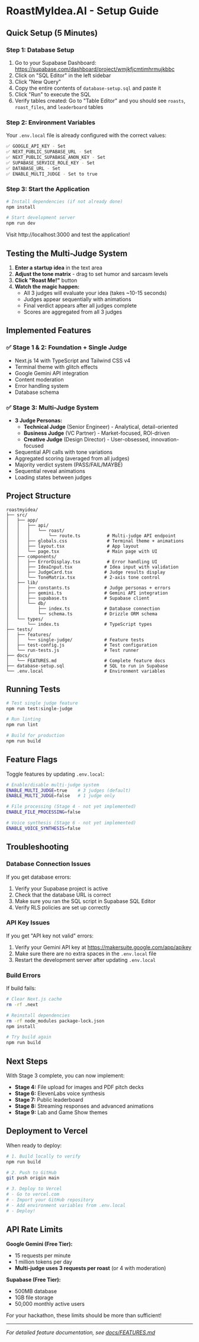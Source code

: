 # RoastMyIdea.AI - Setup Guide

## Quick Setup (5 Minutes)

### Step 1: Database Setup

1. Go to your Supabase Dashboard: https://supabase.com/dashboard/project/wmjkfjcmtimhrmujkbbc
2. Click on "SQL Editor" in the left sidebar
3. Click "New Query"
4. Copy the entire contents of `database-setup.sql` and paste it
5. Click "Run" to execute the SQL
6. Verify tables created: Go to "Table Editor" and you should see `roasts`, `roast_files`, and `leaderboard` tables

### Step 2: Environment Variables

Your `.env.local` file is already configured with the correct values:
```bash
✅ GOOGLE_API_KEY - Set
✅ NEXT_PUBLIC_SUPABASE_URL - Set
✅ NEXT_PUBLIC_SUPABASE_ANON_KEY - Set
✅ SUPABASE_SERVICE_ROLE_KEY - Set
✅ DATABASE_URL - Set
✅ ENABLE_MULTI_JUDGE - Set to true
```

### Step 3: Start the Application

```bash
# Install dependencies (if not already done)
npm install

# Start development server
npm run dev
```

Visit http://localhost:3000 and test the application!

## Testing the Multi-Judge System

1. **Enter a startup idea** in the text area
2. **Adjust the tone matrix** - drag to set humor and sarcasm levels
3. **Click "Roast Me!"** button
4. **Watch the magic happen:**
   - All 3 judges will evaluate your idea (takes ~10-15 seconds)
   - Judges appear sequentially with animations
   - Final verdict appears after all judges complete
   - Scores are aggregated from all 3 judges

## Implemented Features

### ✅ Stage 1 & 2: Foundation + Single Judge
- Next.js 14 with TypeScript and Tailwind CSS v4
- Terminal theme with glitch effects
- Google Gemini API integration
- Content moderation
- Error handling system
- Database schema

### ✅ Stage 3: Multi-Judge System
- **3 Judge Personas:**
  - **Technical Judge** (Senior Engineer) - Analytical, detail-oriented
  - **Business Judge** (VC Partner) - Market-focused, ROI-driven
  - **Creative Judge** (Design Director) - User-obsessed, innovation-focused
- Sequential API calls with tone variations
- Aggregated scoring (averaged from all judges)
- Majority verdict system (PASS/FAIL/MAYBE)
- Sequential reveal animations
- Loading states between judges

## Project Structure

```
roastmyidea/
├── src/
│   ├── app/
│   │   ├── api/
│   │   │   └── roast/
│   │   │       └── route.ts          # Multi-judge API endpoint
│   │   ├── globals.css               # Terminal theme + animations
│   │   ├── layout.tsx                # App layout
│   │   └── page.tsx                  # Main page with UI
│   ├── components/
│   │   ├── ErrorDisplay.tsx          # Error handling UI
│   │   ├── IdeaInput.tsx            # Idea input with validation
│   │   ├── JudgeCard.tsx            # Judge results display
│   │   └── ToneMatrix.tsx           # 2-axis tone control
│   ├── lib/
│   │   ├── constants.ts             # Judge personas + errors
│   │   ├── gemini.ts                # Gemini API integration
│   │   ├── supabase.ts              # Supabase client
│   │   └── db/
│   │       ├── index.ts             # Database connection
│   │       └── schema.ts            # Drizzle ORM schema
│   └── types/
│       └── index.ts                 # TypeScript types
├── tests/
│   ├── features/
│   │   └── single-judge/            # Feature tests
│   ├── test-config.js               # Test configuration
│   └── run-tests.js                 # Test runner
├── docs/
│   └── FEATURES.md                  # Complete feature docs
├── database-setup.sql               # SQL to run in Supabase
└── .env.local                       # Environment variables

```

## Running Tests

```bash
# Test single judge feature
npm run test:single-judge

# Run linting
npm run lint

# Build for production
npm run build
```

## Feature Flags

Toggle features by updating `.env.local`:

```bash
# Enable/disable multi-judge system
ENABLE_MULTI_JUDGE=true    # 3 judges (default)
ENABLE_MULTI_JUDGE=false   # 1 judge only

# File processing (Stage 4 - not yet implemented)
ENABLE_FILE_PROCESSING=false

# Voice synthesis (Stage 6 - not yet implemented)
ENABLE_VOICE_SYNTHESIS=false
```

## Troubleshooting

### Database Connection Issues

If you get database errors:
1. Verify your Supabase project is active
2. Check that the database URL is correct
3. Make sure you ran the SQL script in Supabase SQL Editor
4. Verify RLS policies are set up correctly

### API Key Issues

If you get "API key not valid" errors:
1. Verify your Gemini API key at https://makersuite.google.com/app/apikey
2. Make sure there are no extra spaces in the `.env.local` file
3. Restart the development server after updating `.env.local`

### Build Errors

If build fails:
```bash
# Clear Next.js cache
rm -rf .next

# Reinstall dependencies
rm -rf node_modules package-lock.json
npm install

# Try build again
npm run build
```

## Next Steps

With Stage 3 complete, you can now implement:

- **Stage 4:** File upload for images and PDF pitch decks
- **Stage 6:** ElevenLabs voice synthesis
- **Stage 7:** Public leaderboard
- **Stage 8:** Streaming responses and advanced animations
- **Stage 9:** Lab and Game Show themes

## Deployment to Vercel

When ready to deploy:

```bash
# 1. Build locally to verify
npm run build

# 2. Push to GitHub
git push origin main

# 3. Deploy to Vercel
# - Go to vercel.com
# - Import your GitHub repository
# - Add environment variables from .env.local
# - Deploy!
```

## API Rate Limits

**Google Gemini (Free Tier):**
- 15 requests per minute
- 1 million tokens per day
- **Multi-judge uses 3 requests per roast** (or 4 with moderation)

**Supabase (Free Tier):**
- 500MB database
- 1GB file storage
- 50,000 monthly active users

For your hackathon, these limits should be more than sufficient!

---

*For detailed feature documentation, see [docs/FEATURES.md](docs/FEATURES.md)*
